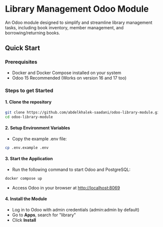 # Library Management Odoo Module

An Odoo module designed to simplify and streamline library management tasks, including book inventory, member management, and borrowing/returning books.

## Quick Start 

### Prerequisites 
- Docker and Docker Compose installed on your system 
- Odoo 15 Recommended (Works on version 16 and 17 too)

### Steps to get Started 

#### 1. Clone the repository
```bash
git clone https://github.com/abdelkhalek-saadani/odoo-library-module.git
cd odoo-library-module
```

#### 2. Setup Environment Variables 
- Copy the example .env file: 

```bash
cp .env.example .env
```

#### 3. Start the Application 
- Run the following command to start Odoo and PostgreSQL:
```bash
docker compose up 
``` 
- Access Odoo in your browser at [http://localhost:8069](http://localhost:8069)

#### 4. Install the Module 
- Log in to Odoo with admin credentials (admin:admin by default) 
- Go to **Apps**, search for "library"
- Click **Install**


<!-- TODO: Add Module Overview Section in README, description for the models and views -->

<!-- Add screenshots to the module views-->
